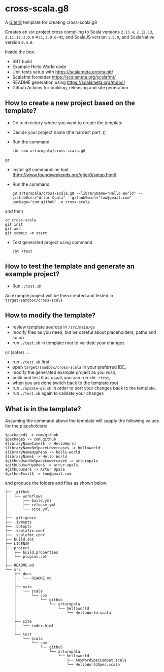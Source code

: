 cross-scala.g8
===

A [Giter8](http://www.foundweekends.org/giter8/) template for creating cross-scala.g8

Creates an `sbt` project cross compiling to Scala versions `2.13.4`, `2.12.13`, `2.11.12`, `3.0.0-RC1`, `3.0.0-M3`, 
and ScalaJS version `1.5.0`, and ScalaNative version `0.4.0`.

Inside the box:
 - SBT build
 - Example Hello World code
 - Unit tests setup with <https://scalameta.org/munit/>
 - Scalafmt formatter <https://scalameta.org/scalafmt/>
 - README generation using  <https://scalameta.org/mdoc/>
 - Github Actions for building, releasing and site generation.

How to create a new project based on the template?
---

* Go to directory where you want to create the template
* Decide your project name (the hardest part :))
* Run the command

    `sbt new arturopala/cross-scala.g8`

or    

* Install g8 commandline tool (http://www.foundweekends.org/giter8/setup.html)
* Run the command

    `g8 arturopala/cross-scala.g8 --libraryName="Hello World" --githubUser="Artur Opala" --githubEmail="foo@gmail.com" --package="com.github" -o cross-scala`
    
and then
    
    cd cross-scala
    git init
	git add .
	git commit -m start
  
* Test generated project using command 

    `sbt +test`
    

How to test the template and generate an example project?
---

* Run `./test.sh` 

An example project will be then created and tested in `target/sandbox/cross-scala`

How to modify the template?
---

 * review template sources in `/src/main/g8`
 * modify files as you need, but be careful about placeholders, paths and so on
 * run `./test.sh` in template root to validate your changes
 
or (safer) ...

* run `./test.sh` first
* open `target/sandbox/cross-scala` in your preferred IDE, 
* modify the generated example project as you wish, 
* build and test it as usual, you can run `sbt +test`,
* when you are done switch back to the template root
* run `./update-g8.sh` in order to port your changes back to the template.
* run `./test.sh` again to validate your changes

What is in the template?
--

Assuming the command above 
the template will supply the following values for the placeholders:

    $packaged$ -> com/github
	$package$ -> com.github
	$libraryNameCamel$ -> HelloWorld
	$libraryNameNoSpaceLowercase$ -> helloworld
	$libraryNameHyphen$ -> hello-world
	$libraryName$ -> Hello World
	$githubUserNoSpaceLowercase$ -> arturopala
	$githubUserHyphen$ -> artur-opala
	$githubUser$ -> Artur Opala
	$githubEmail$ -> foo@gmail.com

and produce the folders and files as shown below:

    ├── .github
	│   └── workflows
	│       ├── build.yml
	│       ├── release.yml
	│       └── site.yml
	│
	├── .gitignore
	├── .jvmopts
	├── .sbtopts
	├── .scalafix.conf
	├── .scalafmt.conf
	├── build.sbt
	├── LICENSE
	├── project
	│   ├── build.properties
	│   └── plugins.sbt
	│
	├── README.md
	└── src
	    ├── docs
	    │   └── README.md
	    │
	    ├── main
	    │   └── scala
	    │       └── com
	    │           └── github
	    │               └── arturopala
	    │                   └── helloworld
	    │                       └── HelloWorld.scala
	    │
	    ├── site
	    │   └── index.html
	    │
	    └── test
	        └── scala
	            └── com
	                └── github
	                    └── arturopala
	                        └── helloworld
	                            ├── AnyWordSpecCompat.scala
	                            └── HelloWorldSpec.scala